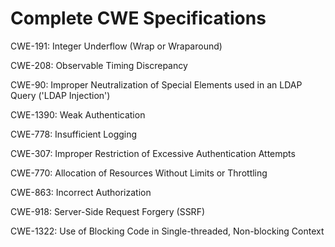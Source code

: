 

# Complete CWE Specifications

CWE-191: Integer Underflow (Wrap or Wraparound)

CWE-208: Observable Timing Discrepancy

CWE-90: Improper Neutralization of Special Elements used in an LDAP Query ('LDAP Injection')

CWE-1390: Weak Authentication

CWE-778: Insufficient Logging

CWE-307: Improper Restriction of Excessive Authentication Attempts

CWE-770: Allocation of Resources Without Limits or Throttling

CWE-863: Incorrect Authorization

CWE-918: Server-Side Request Forgery (SSRF)

CWE-1322: Use of Blocking Code in Single-threaded, Non-blocking Context
